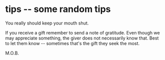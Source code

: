 tips -- some random tips
========================

You really should keep your mouth shut.

If you receive a gift remember to send a note of gratitude.
Even though we may appreciate something, the giver does not necessarily know that.
Best to let them know -- sometimes that's the gift they seek the most.

M.O.B.

